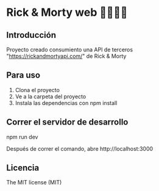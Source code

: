 # Rick & Morty web 👨‍🔬🙍‍♂

## Introducción

Proyecto creado consumiento una API de terceros "https://rickandmortyapi.com/" de Rick & Morty

## Para uso

1. Clona el proyecto
2. Ve a la carpeta del proyecto
3. Instala las dependencias con npm install

## Correr el servidor de desarrollo

npm run dev

Después de correr el comando, abre http://localhost:3000

## Licencia
The MIT license (MIT)

